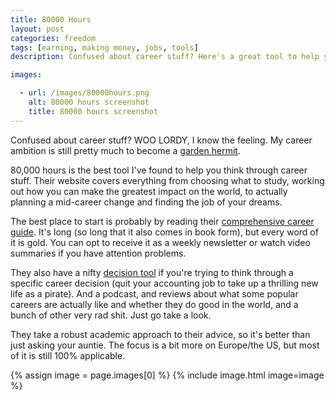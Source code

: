 ```yaml
---
title: 80000 Hours
layout: post
categories: freedom
tags: [earning, making money, jobs, tools]
description: Confused about career stuff? Here's a great tool to help you figure out how to make a difference in the world. Includes advice about choosing the right job and degree.

images:

  - url: /images/80000hours.png
    alt: 80000 hours screenshot
    title: 80000 hours screenshot
---
```

Confused about career stuff? WOO LORDY, I know the feeling. My career ambition is still pretty much to become a [garden hermit](https://en.m.wikipedia.org/wiki/Garden_hermit).
<!--more-->

80,000 hours is the best tool I've found to help you think through career stuff. Their website covers everything from choosing what to study, working out how you can make the greatest impact on the world, to actually planning a mid-career change and finding the job of your dreams.

The best place to start is probably by reading their [comprehensive career guide](https://80000hours.org/career-guide/). It's long (so long that it also comes in book form), but every word of it is gold. You can opt to receive it as a weekly newsletter or watch video summaries if you have attention problems.

They also have a nifty [decision tool](https://80000hours.org/career-decision/) if you're trying to think through a specific career decision (quit your accounting job to take up a thrilling new life as a pirate). And a podcast, and reviews about what some popular careers are actually like and whether they do good in the world, and a bunch of other very rad shit. Just go take a look.

They take a robust academic approach to their advice, so it's better than just asking your auntie. The focus is a bit more on Europe/the US, but most of it is still 100% applicable.

{% assign image = page.images[0] %}
{% include image.html image=image %}
